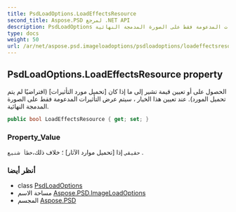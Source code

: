 ```yaml
---
title: PsdLoadOptions.LoadEffectsResource
second_title: Aspose.PSD لمرجع .NET API
description: PsdLoadOptions ملكية. الحصول على أو تعيين قيمة تشير إلى ما إذا كان تحميل مورد التأثيرات افتراضيًا لم يتم تحميل المورد. عند تعيين هذا الخيار  سيتم عرض التأثيرات المدعومة فقط على الصورة المدمجة النهائية.
type: docs
weight: 50
url: /ar/net/aspose.psd.imageloadoptions/psdloadoptions/loadeffectsresource/
---
```

## PsdLoadOptions.LoadEffectsResource property

الحصول على أو تعيين قيمة تشير إلى ما إذا كان [تحميل مورد التأثيرات] (افتراضيًا لم يتم تحميل المورد). عند تعيين هذا الخيار ، سيتم عرض التأثيرات المدعومة فقط على الصورة المدمجة النهائية.

```csharp
public bool LoadEffectsResource { get; set; }
```

### Property_Value

`حقيقي` إذا [تحميل موارد الآثار] ؛ خلاف ذلك،`خطأ شنيع` .

### أنظر أيضا

* class [PsdLoadOptions](../)
* مساحة الاسم [Aspose.PSD.ImageLoadOptions](../../psdloadoptions/)
* المجسم [Aspose.PSD](../../../)


